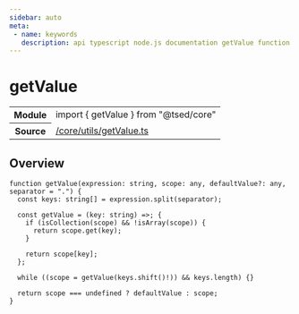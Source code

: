 ```yaml
---
sidebar: auto
meta:
 - name: keywords
   description: api typescript node.js documentation getValue function
---
```

# getValue <Badge text="Function" type="function"/>
<!-- Summary -->
<section class="symbol-info"><table class="is-full-width"><tbody><tr><th>Module</th><td><div class="lang-typescript"><span class="token keyword">import</span> { getValue }&nbsp;<span class="token keyword">from</span>&nbsp;<span class="token string">"@tsed/core"</span></div></td></tr><tr><th>Source</th><td><a href="https://github.com/Romakita/ts-express-decorators/blob/v4.30.2/src//core/utils/getValue.ts#L0-L0">/core/utils/getValue.ts</a></td></tr></tbody></table></section>

<!-- Overview -->
## Overview


<pre><code class="typescript-lang ">function <span class="token function">getValue</span><span class="token punctuation">(</span>expression<span class="token punctuation">:</span> <span class="token keyword">string</span><span class="token punctuation">,</span> scope<span class="token punctuation">:</span> <span class="token keyword">any</span><span class="token punctuation">,</span> defaultValue?<span class="token punctuation">:</span> <span class="token keyword">any</span><span class="token punctuation">,</span> separator<span class="token punctuation"> = </span>"."<span class="token punctuation">)</span> <span class="token punctuation">{</span>
  <span class="token keyword">const</span> keys<span class="token punctuation">:</span> <span class="token keyword">string</span><span class="token punctuation">[</span><span class="token punctuation">]</span><span class="token punctuation"> = </span>expression.<span class="token function">split</span><span class="token punctuation">(</span>separator<span class="token punctuation">)</span><span class="token punctuation">;</span>

  <span class="token keyword">const</span> getValue<span class="token punctuation"> = </span><span class="token punctuation">(</span>key<span class="token punctuation">:</span> <span class="token keyword">string</span><span class="token punctuation">)</span> =&gt<span class="token punctuation">;</span> <span class="token punctuation">{</span>
    if <span class="token punctuation">(</span><span class="token function">isCollection</span><span class="token punctuation">(</span>scope<span class="token punctuation">)</span> && !<span class="token function">isArray</span><span class="token punctuation">(</span>scope<span class="token punctuation">)</span><span class="token punctuation">)</span> <span class="token punctuation">{</span>
      return scope.<span class="token function">get</span><span class="token punctuation">(</span>key<span class="token punctuation">)</span><span class="token punctuation">;</span>
    <span class="token punctuation">}</span>

    return scope<span class="token punctuation">[</span>key<span class="token punctuation">]</span><span class="token punctuation">;</span>
  <span class="token punctuation">}</span><span class="token punctuation">;</span>

  while <span class="token punctuation">(</span><span class="token punctuation">(</span>scope<span class="token punctuation"> = </span><span class="token function">getValue</span><span class="token punctuation">(</span>keys.<span class="token function">shift</span><span class="token punctuation">(</span><span class="token punctuation">)</span>!<span class="token punctuation">)</span><span class="token punctuation">)</span> && keys.length<span class="token punctuation">)</span> <span class="token punctuation">{</span><span class="token punctuation">}</span>

  return scope === undefined ? defaultValue <span class="token punctuation">:</span> scope<span class="token punctuation">;</span>
<span class="token punctuation">}</span>
</code></pre>
